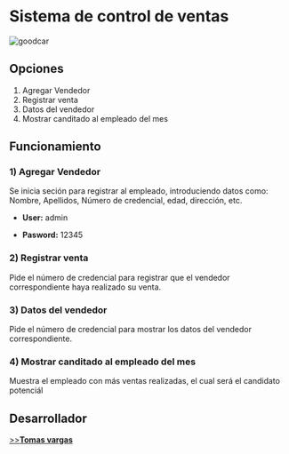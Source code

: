 # Sistema de control de ventas

<image src="image/goodcar.jpg" alt="goodcar">

## Opciones

1. Agregar Vendedor
2. Registrar venta
3. Datos del vendedor
4. Mostrar canditado al empleado del mes

## Funcionamiento

### 1) Agregar Vendedor

Se inicia seción para registrar al empleado, introduciendo datos como: Nombre, Apellidos, Número de credencial, edad, dirección, etc.

* **User:** admin
  
* **Pasword:** 12345

### 2) Registrar venta

Pide el número de credencial para registrar que el vendedor correspondiente haya realizado su venta.

### 3) Datos del vendedor

Pide el número de credencial para mostrar los datos del vendedor correspondiente.

### 4) Mostrar canditado al empleado del mes

Muestra el empleado con más ventas realizadas, el cual será el candidato potenciál

## Desarrollador

<a href="https://github.com/Tomvargas">>>**Tomas vargas**</a>
